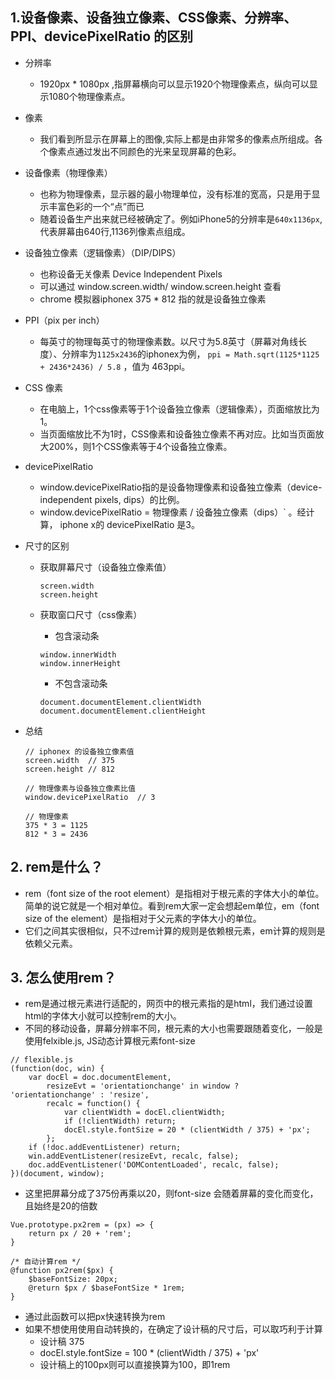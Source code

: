 ## 1.设备像素、设备独立像素、CSS像素、分辨率、PPI、devicePixelRatio 的区别

- 分辨率
  - 1920px * 1080px ,指屏幕横向可以显示1920个物理像素点，纵向可以显示1080个物理像素点。
  
- 像素
  - 我们看到所显示在屏幕上的图像,实际上都是由非常多的像素点所组成。各个像素点通过发出不同颜色的光来呈现屏幕的色彩。

- 设备像素（物理像素）

  - 也称为物理像素，显示器的最小物理单位，没有标准的宽高，只是用于显示丰富色彩的一个“点”而已
  - 随着设备生产出来就已经被确定了。例如iPhone5的分辨率是`640x1136px`,代表屏幕由640行,1136列像素点组成。

- 设备独立像素（逻辑像素）（DIP/DIPS）

  - 也称设备无关像素 Device Independent Pixels
  - 可以通过 window.screen.width/ window.screen.height 查看
  - chrome 模拟器iphonex 375 * 812 指的就是设备独立像素

- PPI（pix per inch）

  - 每英寸的物理每英寸的物理像素数。以尺寸为5.8英寸（屏幕对角线长度）、分辨率为`1125x2436`的iphonex为例， `ppi = Math.sqrt(1125*1125 + 2436*2436) / 5.8` ，值为 463ppi。

- CSS 像素

  - 在电脑上，1个css像素等于1个设备独立像素（逻辑像素），页面缩放比为1。
  - 当页面缩放比不为1时，CSS像素和设备独立像素不再对应。比如当页面放大200%，则1个CSS像素等于4个设备独立像素。

- devicePixelRatio

  - window.devicePixelRatio指的是设备物理像素和设备独立像素（device-independent pixels, dips）的比例。
  - window.devicePixelRatio = 物理像素 / 设备独立像素（dips）` 。经计算， iphone x的 devicePixelRatio 是3。

- 尺寸的区别

  - 获取屏幕尺寸（设备独立像素值）

    ```
    screen.width
    screen.height
    ```

  - 获取窗口尺寸（css像素）

    - 包含滚动条

    ```
    window.innerWidth
    window.innerHeight
    ```

    - 不包含滚动条

    ```
    document.documentElement.clientWidth
    document.documentElement.clientHeight
    ```
    
    
  
- 总结

  ```
  // iphonex 的设备独立像素值
  screen.width  // 375
  screen.height // 812
  
  // 物理像素与设备独立像素比值
  window.devicePixelRatio  // 3
  
  // 物理像素
  375 * 3 = 1125
  812 * 3 = 2436
  
  ```




## 2. rem是什么？

- rem（font size of the root element）是指相对于根元素的字体大小的单位。简单的说它就是一个相对单位。看到rem大家一定会想起em单位，em（font size of the element）是指相对于父元素的字体大小的单位。
- 它们之间其实很相似，只不过rem计算的规则是依赖根元素，em计算的规则是依赖父元素。

## 3. 怎么使用rem？

- rem是通过根元素进行适配的，网页中的根元素指的是html，我们通过设置html的字体大小就可以控制rem的大小。
- 不同的移动设备，屏幕分辨率不同，根元素的大小也需要跟随着变化，一般是使用felxible.js, JS动态计算根元素font-size

```
// flexible.js
(function(doc, win) {
    var docEl = doc.documentElement,
        resizeEvt = 'orientationchange' in window ? 'orientationchange' : 'resize',
        recalc = function() {
            var clientWidth = docEl.clientWidth;
            if (!clientWidth) return;
            docEl.style.fontSize = 20 * (clientWidth / 375) + 'px';
        };
    if (!doc.addEventListener) return;
    win.addEventListener(resizeEvt, recalc, false);
    doc.addEventListener('DOMContentLoaded', recalc, false);
})(document, window);
```

- 这里把屏幕分成了375份再乘以20，则font-size 会随着屏幕的变化而变化，且始终是20的倍数

```
Vue.prototype.px2rem = (px) => {
	return px / 20 + 'rem';
}

/* 自动计算rem */
@function px2rem($px) {
    $baseFontSize: 20px;
    @return $px / $baseFontSize * 1rem;
}
```

- 通过此函数可以把px快速转换为rem
- 如果不想使用使用自动转换的，在确定了设计稿的尺寸后，可以取巧利于计算
  - 设计稿 375
  - docEl.style.fontSize = 100 * (clientWidth / 375) + 'px'
  - 设计稿上的100px则可以直接换算为100，即1rem
